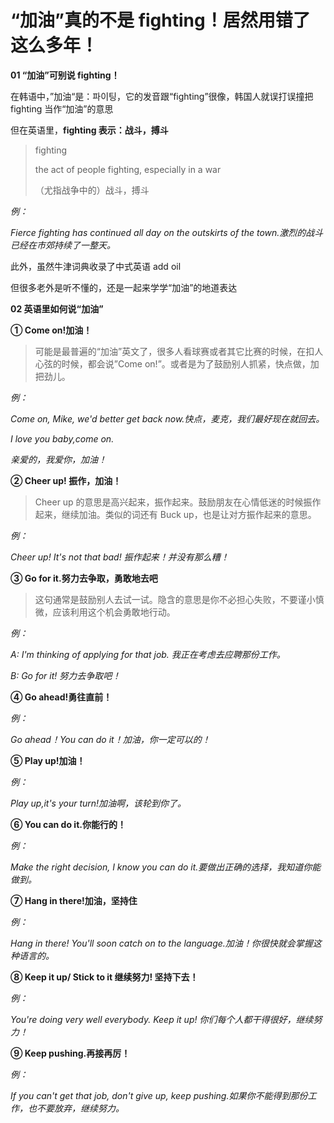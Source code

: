 # “加油”真的不是 fighting！居然用错了这么多年！

**01 “加油”可别说 fighting！**

在韩语中，”加油“是：파이팅，它的发音跟“fighting”很像，韩国人就误打误撞把 fighting 当作“加油”的意思

但在英语里，**fighting 表示：战斗，搏斗**

> fighting
>
> the act of people fighting, especially in a war
>
> （尤指战争中的）战斗，搏斗

_例：_

_Fierce fighting has continued all day on the outskirts of the town.激烈的战斗已经在市郊持续了一整天。_

此外，虽然牛津词典收录了中式英语 add oil

但很多老外是听不懂的，还是一起来学学“加油”的地道表达

**02 英语里如何说“加油”**

**① Come on!加油！**

> 可能是最普遍的“加油”英文了，很多人看球赛或者其它比赛的时候，在扣人心弦的时候，都会说”Come on!”。或者是为了鼓励别人抓紧，快点做，加把劲儿。

_例：_

_Come on, Mike, we'd better get back now.快点，麦克，我们最好现在就回去。_

_I love you baby,come on._

_亲爱的，我爱你，加油！_

**② Cheer up! 振作，加油！**

> Cheer up 的意思是高兴起来，振作起来。鼓励朋友在心情低迷的时候振作起来，继续加油。类似的词还有 Buck up，也是让对方振作起来的意思。

_例：_

_Cheer up! It's not that bad! 振作起来！并没有那么糟！_

**③ Go for it.努力去争取，勇敢地去吧**

> 这句通常是鼓励别人去试一试。隐含的意思是你不必担心失败，不要谨小慎微，应该利用这个机会勇敢地行动。

_例：_

_A: I'm thinking of applying for that job. 我正在考虑去应聘那份工作。_

_B: Go for it! 努力去争取吧！_

**④ Go ahead!勇往直前！**

_例：_

_Go ahead！You can do it！加油，你一定可以的！_

**⑤ Play up!加油！**

_例：_

_Play up,it's your turn!加油啊，该轮到你了。_

**⑥ You can do it.你能行的！**

_例：_

_Make the right decision, I know you can do it.要做出正确的选择，我知道你能做到。_

**⑦ Hang in there!加油，坚持住**

_例：_

_Hang in there! You'll soon catch on to the language.加油！你很快就会掌握这种语言的。_

**⑧ Keep it up/ Stick to it 继续努力! 坚持下去！**

_例：_

_You're doing very well everybody. Keep it up! 你们每个人都干得很好，继续努力！_

**⑨ Keep pushing.再接再厉！**

_例：_

_If you can't get that job, don't give up, keep pushing.如果你不能得到那份工作，也不要放弃，继续努力。_
